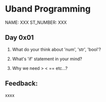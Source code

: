 # Uband Programming

NAME:      XXX
ST_NUMBER: XXX

## Day 0x01

1. What do your think about 'num', 'str', 'bool'?

2. What's 'if' statement in your mind?

3. Why we need > < == etc...?


## Feedback:

xxxx




